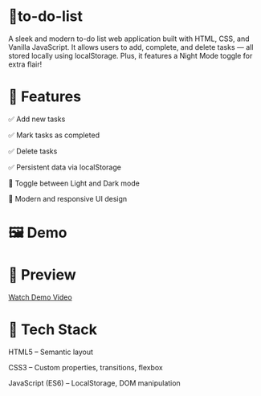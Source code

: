 # 📝to-do-list 
A sleek and modern to-do list web application built with HTML, CSS, and Vanilla JavaScript. It allows users to add, complete, and delete tasks — all stored locally using localStorage. Plus, it features a Night Mode toggle for extra flair!

# 🚀 Features
✅ Add new tasks

✅ Mark tasks as completed

✅ Delete tasks

✅ Persistent data via localStorage

🌙 Toggle between Light and Dark mode

🎨 Modern and responsive UI design

# 🖼️ Demo


# 🎥 Preview
[Watch Demo Video](to-do-working.mp4)

# 🧰 Tech Stack
HTML5 – Semantic layout

CSS3 – Custom properties, transitions, flexbox

JavaScript (ES6) – LocalStorage, DOM manipulation
